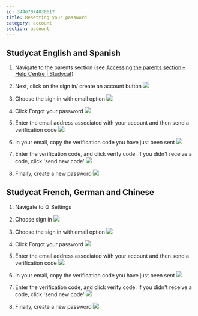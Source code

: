 ```yaml
---
id: 34467074030617
title: Resetting your password
category: account
section: account
---
```

## Studycat English and Spanish

1. Navigate to the parents section (see [Accessing the parents section – Help Centre | Studycat](https://help.studycat.com/hc/en-us/articles/34518228622105/preview/eyJhbGciOiJIUzI1NiJ9.eyJpZCI6MzQ1MTgyMjg2MjIxMDUsImV4cCI6MTcyMDQxMjU1MX0.8DEe5gqzcwGhn9YtGOdFZJbwEjnL1d_JV4GHmWuDeF8))

2. Next, click on the sign in/ create an account button ![](https://help.studycat.com/hc/article_attachments/34482878992025)

3. Choose the sign in with email option ![](https://help.studycat.com/hc/article_attachments/34482878995737)

4. Click Forgot your password ![](https://help.studycat.com/hc/article_attachments/34469007160729)

5. Enter the email address associated with your account and then send a verification code ![](https://help.studycat.com/hc/article_attachments/34469007168281)

6. In your email, copy the verification code you have just been sent ![](https://help.studycat.com/hc/article_attachments/34469007171481)

7. Enter the verification code, and click verify code. If you didn't receive a code, click 'send new code' ![](https://help.studycat.com/hc/article_attachments/34469007173273)

8. Finally, create a new password ![](https://help.studycat.com/hc/article_attachments/34469053229337)

## Studycat French, German and Chinese

1. Navigate to ⚙️ Settings

2. Choose sign in ![](https://help.studycat.com/hc/article_attachments/34482879039257)

3. Choose the sign in with email option ![](https://help.studycat.com/hc/article_attachments/34482878995737)

4. Click Forgot your password ![](https://help.studycat.com/hc/article_attachments/34469007160729)

5. Enter the email address associated with your account and then send a verification code ![](https://help.studycat.com/hc/article_attachments/34469007168281)

6. In your email, copy the verification code you have just been sent ![](https://help.studycat.com/hc/article_attachments/34469007171481)

7. Enter the verification code, and click verify code. If you didn't receive a code, click 'send new code' ![](https://help.studycat.com/hc/article_attachments/34469007173273)

8. Finally, create a new password ![](https://help.studycat.com/hc/article_attachments/34469053229337)